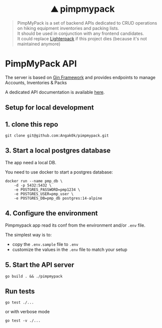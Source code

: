 <h1 align="center">⛰️ pimpmypack</h1>

> PimpMyPack is a set of backend APIs dedicated to CRUD operations on hiking equipment inventories and packing lists.  
> It should be used in conjunction with any frontend candidates.  
> It could replace [Lighterpack](https://lighterpack.com/) if this project dies (because it's not maintained anymore)  

# PimpMyPack API

The server is based on [Gin Framework](https://github.com/gin-gonic/gin) and provides endpoints to manage Accounts, Inventories & Packs

A dedicated API documentation is available [here]().

## Setup for local development

## 1. clone this repo

```shell
git clone git@github.com:Angak0k/pimpmypack.git
```

## 3. Start a local postgres database

The app need a local DB.

You need to use docker to start a postgres database:

```shell
docker run --name pmp_db \
    -d -p 5432:5432 \
    -e POSTGRES_PASSWORD=pmp1234 \
    -e POSTGRES_USER=pmp_user \
    -e POSTGRES_DB=pmp_db postgres:14-alpine
```

## 4. Configure the environment

Pimpmypack app read its conf from the environment and/or `.env` file.

The simplest way is to:

* copy the `.env.sample` file to `.env`
* customize the values in the `.env` file to match your setup


## 5. Start the API server

```shell
go build . && ./pimpmypack
```

## Run tests

```shell
go test ./...
```

or with verbose mode

```shell
go test -v ./...
```
